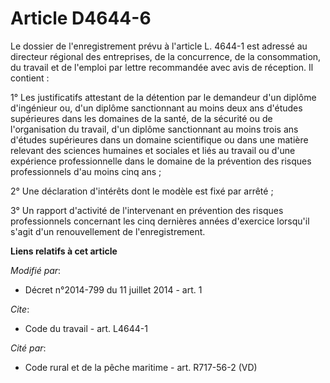 # Article D4644-6

Le dossier de l'enregistrement prévu à l'article L. 4644-1 est adressé au directeur régional des entreprises, de la
concurrence, de la consommation, du travail et de l'emploi par lettre recommandée avec avis de réception. Il contient : 

1° Les justificatifs attestant de la détention par le demandeur d'un diplôme d'ingénieur ou, d'un diplôme sanctionnant au
moins deux ans d'études supérieures dans les domaines de la santé, de la sécurité ou de l'organisation du travail, d'un
diplôme sanctionnant au moins trois ans d'études supérieures dans un domaine scientifique ou dans une matière relevant des
sciences humaines et sociales et liés au travail ou d'une expérience professionnelle dans le domaine de la prévention des
risques professionnels d'au moins cinq ans ; 

2° Une déclaration d'intérêts dont le modèle est fixé par arrêté ; 

3° Un rapport d'activité de l'intervenant en prévention des risques professionnels concernant les cinq dernières années
d'exercice lorsqu'il s'agit d'un renouvellement de l'enregistrement.

**Liens relatifs à cet article**

_Modifié par_:

  - Décret n°2014-799 du 11 juillet 2014 - art. 1

_Cite_:

  - Code du travail - art. L4644-1

_Cité par_:

  - Code rural et de la pêche maritime - art. R717-56-2 (VD)
